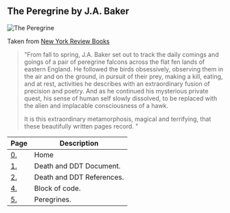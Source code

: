 ## The Peregrine by J.A. Baker

![The Peregrine](https://cdn.shopify.com/s/files/1/0726/9203/products/the-peregrine_1024x1024.jpg?v=1528394312)

Taken from 
[New York Review Books](https://www.nyrb.com/products/the-peregrine?variant=1094932429)
>"From fall to spring, J.A. Baker set out to track the daily comings and goings of a pair of peregrine falcons across the flat fen lands of eastern England. He followed the birds obsessively, observing them in the air and on the ground, in pursuit of their prey, making a kill, eating, and at rest, activities he describes with an extraordinary fusion of precision and poetry. And as he continued his mysterious private quest, his sense of human self slowly dissolved, to be replaced with the alien and implacable consciousness of a hawk. 
>
>It is this extraordinary metamorphosis, magical and terrifying, that these beautifully written pages record. "

| **Page**  | **Description** |
| ------ | ----------- |
| [0.](https://github.com/aaronmcgough/Midterm-Project#readme)     | Home |
| [1.](https://github.com/aaronmcgough/Midterm-Project/blob/main/Death%20and%20DDT%20Document.md)     | Death and DDT Document. |
| [2.](https://github.com/aaronmcgough/Midterm-Project/blob/main/Death%20and%20DDT%20References.md)     | Death and DDT References. |
| [4.](https://github.com/aaronmcgough/Midterm-Project/blob/main/Block%20of%20Code.md)     | Block of code. |
| [5.](https://github.com/aaronmcgough/Midterm-Project/blob/main/Peregrines.md)     | Peregrines. |
